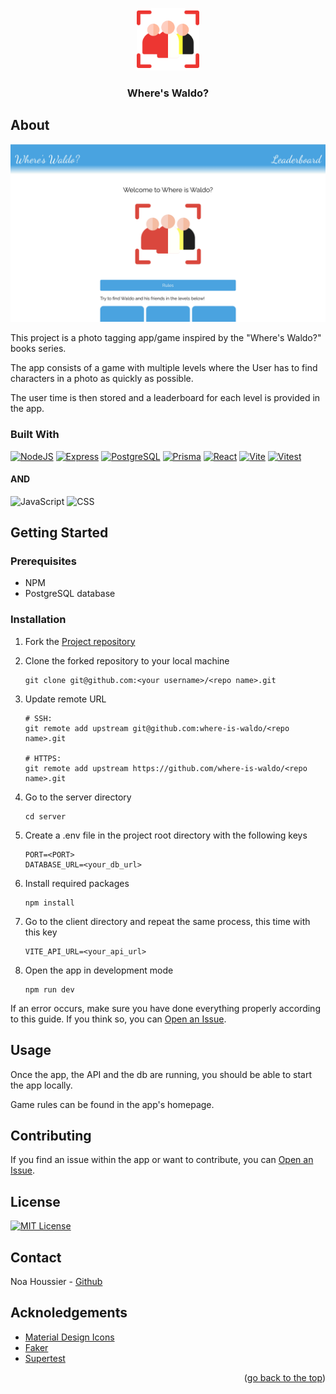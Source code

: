 <a id="top"></a>

<div align="center">
    <a href="https://github.com/NestorNebula/where-is-waldo">
        <img src="./client/public/icon.png" alt="Project Logo" width="100" height="100" />
    </a>
    
<h3>Where's Waldo?</h3>
</div>

## About

![App Screenshot](./client/public/where-is-waldo.png)

This project is a photo tagging app/game inspired by the "Where's Waldo?" books series.

The app consists of a game with multiple levels where the User has to find characters in a photo as quickly as possible.

The user time is then stored and a leaderboard for each level is provided in the app.

### Built With

[![NodeJS](https://skillicons.dev/icons?i=nodejs&theme=light)](https://nodejs.org/)
[![Express](https://skillicons.dev/icons?i=express&theme=light)](https://expressjs.com/)
[![PostgreSQL](https://skillicons.dev/icons?i=postgresql&theme=light)](https://www.postgresql.org/)
[![Prisma](https://skillicons.dev/icons?i=prisma)](https://www.prisma.io/)
[![React](https://skillicons.dev/icons?i=react&theme=light)](https://react.dev/)
[![Vite](https://skillicons.dev/icons?i=vite&theme=light)](https://vite.dev/)
[![Vitest](https://skillicons.dev/icons?i=vitest&theme=light)](https://vitest.dev/)

#### AND

![JavaScript](https://shields.io/badge/JavaScript-F7DF1E?logo=JavaScript&logoColor=white&style=for-the-badge)
![CSS](https://img.shields.io/badge/CSS-1572B6?style=for-the-badge&logo=css3&logoColor=white)

## Getting Started

### Prerequisites

- NPM
- PostgreSQL database

### Installation

1. Fork the [Project repository](https://github.com/NestorNebula/where-is-waldo)
2. Clone the forked repository to your local machine
   ```
   git clone git@github.com:<your username>/<repo name>.git
   ```
3. Update remote URL

   ```
   # SSH:
   git remote add upstream git@github.com:where-is-waldo/<repo name>.git

   # HTTPS:
   git remote add upstream https://github.com/where-is-waldo/<repo name>.git
   ```

4. Go to the server directory
   ```
   cd server
   ```
5. Create a .env file in the project root directory with the following keys

   ```
   PORT=<PORT>
   DATABASE_URL=<your_db_url>
   ```

6. Install required packages
   ```
   npm install
   ```
7. Go to the client directory and repeat the same process, this time with this key
   ```
   VITE_API_URL=<your_api_url>
   ```
8. Open the app in development mode
   ```
   npm run dev
   ```

If an error occurs, make sure you have done everything properly according to this guide. If you think so, you can <a href="https://github.com/NestorNebula/where-is-waldo/issues">Open an Issue</a>.

## Usage

Once the app, the API and the db are running, you should be able to start the app locally.

Game rules can be found in the app's homepage.

## Contributing

If you find an issue within the app or want to contribute, you can <a href="https://github.com/NestorNebula/where-is-waldo/issues">Open an Issue</a>.

## License

[![MIT License](https://img.shields.io/badge/License-MIT-darkcyan.svg?style=for-the-badge)](https://github.com/NestorNebula/where-is-waldo/blob/main/LICENSE)

## Contact

Noa Houssier - [Github](https://github.com/NestorNebula)

## Acknoledgements

- [Material Design Icons](https://pictogrammers.com/library/mdi/)
- [Faker](https://fakerjs.dev/)
- [Supertest](https://github.com/ladjs/supertest)

<p align='right'>(<a href='#top'>go back to the top</a>)</p>
